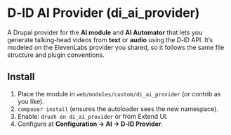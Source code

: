 # D‑ID AI Provider (di_ai_provider)

A Drupal provider for the **AI module** and **AI Automator** that lets you generate talking‑head videos from **text** or **audio** using the D‑ID API. It’s modeled on the ElevenLabs provider you shared, so it follows the same file structure and plugin conventions.

## Install
1. Place the module in `web/modules/custom/di_ai_provider` (or contrib as you like).
2. `composer install` (ensures the autoloader sees the new namespace).
3. Enable: `drush en di_ai_provider` or from Extend UI.
4. Configure at **Configuration → AI → D‑ID Provider**.



